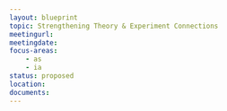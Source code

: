 ```yaml
---
layout: blueprint
topic: Strengthening Theory & Experiment Connections
meetingurl:
meetingdate:
focus-areas:
    - as
    - ia
status: proposed
location:
documents:
---
```


